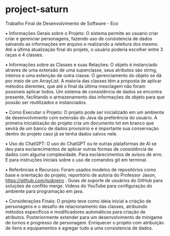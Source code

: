 # project-saturn
Trabalho Final de Desenvolvimento de Software - Eco

▪ Informações Gerais sobre o Projeto: 
    O sistema permite ao usuario criar criar e gerenciar personagens, fazendo uso
    de consistencia de dados salvando as informações em arquivo e realizando a releitura
    dos mesmo. Até a última atualização final do projeto, o usuário poderia escolher entre
    3 raças e 4 classes.

▪ Informações sobre as Classes e suas Relações:
    O objeto é instanciado atraves de uma extensão de uma superclasse, seus atributos são
    string, inteiros e uma extenção de outra classe. O gerenciamento do objeto se dá por meio
    de um ArrayList. A maioria das classes têm a proposta de aplicar métodos dierentes, que
    até o final da última mesclagem não foram possíveis aplicar todos. Um sistema de consistência
    de dados se encontra presente, facilitando o armazenamento das informações de objeto para que
    possão ser reutilizados e instanciados.

▪ Como Executar o Projeto:
    O projeto pode ser inicializado em um ambiente de desenvolvimento com extensão do Java da
    preferência do usuário. A primeira inicialização do projeto cria um documento txt em branco
    que sevirá de um banco de dados provisório e é importante sua conservação dentro do projeto
    caso já se tenha dados salvos nele.

▪ Uso do ChatGPT:
    O uso do ChatGPT ou te outras plataformas de AI se deu para esclarecimentos de aplicar outras
    formas de consistência de dados com alguma complexidade. Para esclarecimentos de avisos de erro.
    E para instruções iniciais sobre o uso de comandos git em terminal.

▪ Referências e Recursos: 
    Foram usados modelos de repositórios como base e orientação do projeto, reporitório de autoria do Professor Jason, https://github.com/jsobreiro . Guias de suporte de usuários do GitHub para soluções de conflito merge. Videos do YouTube para configuração do ambiente para programação em java.

▪ Considerações Finais:
    O projeto teve como ideia inicial a criação de personagens e o desafio de relacionamento das classes, atribuindo métodos específicos e modificadores automáticos para criação de atributos. Posteriormente
    extender para um desenvolvimento de minigame de turnos e progresso de personagem. Enriquecer o projeto
    com atribuição de itens e equipamentos e agregar tudo a uma consistencia de dados.